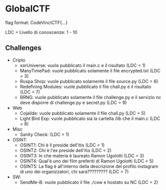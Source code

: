 # GlobalCTF
flag format: CodeVinciCTF{...}

LDC = Livello di conoscenze: 1 - 10

## Challenges

- Cripto
    - xorUniverse: vuole pubblicato il main.c e il risultato (LDC = 1)
    - ManyTimePad: vuole pubblicato solamente il file encrypted.txt (LDC = 3)
    - Ruspa Shop: vuole pubblicato solamente il file source.py (LDC = 6)
    - Redefining Modules: vuole pubblicato il file chall.py e il risultato (LDC = 7)
    - BRNG: vuole pubblicato solamente il file challenge.py e il servizio nc deve disporre di challenge.py e secret.py (LDC = 9)
- Web
    - Cojailde: vuole pubblicato solamente il file chall.py (LDC = 5)
    - Light Bird Exp: vuole pubblicato sia la cartella /lib che il main.c (LDC = 8)
- Misc
    - Sanity Check: (LDC = 1)
- OSINT:
    - OSINT1: Chi è il preside dell'itis (LDC = 1)
    - OSINT2: Chi è l'ex preside dell'itis (LDC = 2)
    - OSINT3: In che materia è laureato Ramon Ugolotti (LDC = 3)
    - OSINT4: Qual'è uno dei film preferiti di Ramon Ugolotti (LDC = 5)
    - OSINT5: La flag è all'interno della descrizione del profilo instagram di uno dei organizzatori, chi sarà????????? (LDC = 7)
- SW:
    - SendMe-B: vuole pubblicato il file ./cow e hostato su NC (LDC = 2) 
